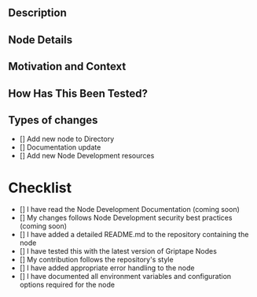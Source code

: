 ## Description


## Node Details


## Motivation and Context


## How Has This Been Tested?


## Types of changes 
* [] Add new node to Directory
* [] Documentation update
* [] Add new Node Development resources 

# Checklist
* [] I have read the Node Development Documentation (coming soon) 
* [] My changes follows Node Development security best practices (coming soon)
* [] I have added a detailed README.md to the repository containing the node
* [] I have tested this with the latest version of Griptape Nodes
* [] My contribution follows the repository's style
* [] I have added appropriate error handling to the node
* [] I have documented all environment variables and configuration options required for the node
